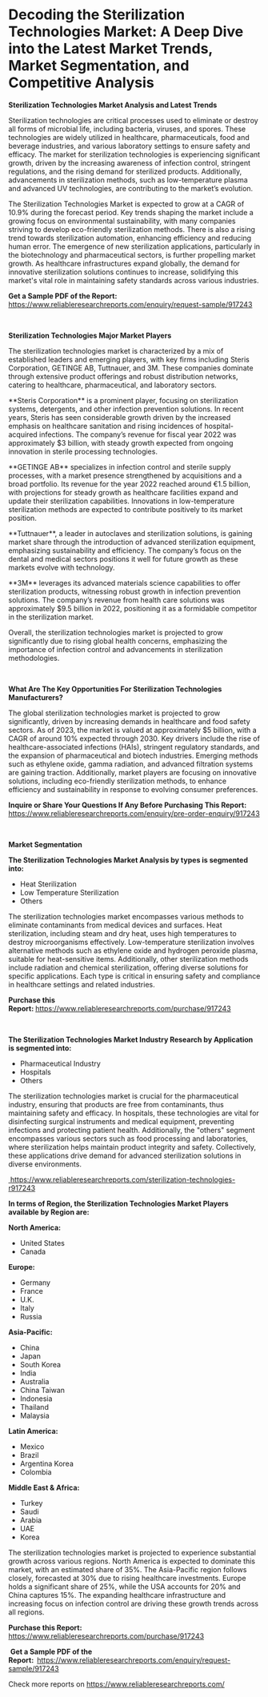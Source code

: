 <p><h1>Decoding the Sterilization Technologies Market: A Deep Dive into the Latest Market Trends, Market Segmentation, and Competitive Analysis</h1></p><p><strong>Sterilization Technologies Market Analysis and Latest Trends</strong></p>
<p><p>Sterilization technologies are critical processes used to eliminate or destroy all forms of microbial life, including bacteria, viruses, and spores. These technologies are widely utilized in healthcare, pharmaceuticals, food and beverage industries, and various laboratory settings to ensure safety and efficacy. The market for sterilization technologies is experiencing significant growth, driven by the increasing awareness of infection control, stringent regulations, and the rising demand for sterilized products. Additionally, advancements in sterilization methods, such as low-temperature plasma and advanced UV technologies, are contributing to the market’s evolution.</p><p>The Sterilization Technologies Market is expected to grow at a CAGR of 10.9% during the forecast period. Key trends shaping the market include a growing focus on environmental sustainability, with many companies striving to develop eco-friendly sterilization methods. There is also a rising trend towards sterilization automation, enhancing efficiency and reducing human error. The emergence of new sterilization applications, particularly in the biotechnology and pharmaceutical sectors, is further propelling market growth. As healthcare infrastructures expand globally, the demand for innovative sterilization solutions continues to increase, solidifying this market's vital role in maintaining safety standards across various industries.</p></p>
<p><strong>Get a Sample PDF of the Report:&nbsp;</strong> <a href="https://www.reliableresearchreports.com/enquiry/request-sample/917243?utm_campaign=3269&utm_medium=2&utm_source=Github&utm_content=ia&utm_term=07032025&utm_id=sterilization-technologies">https://www.reliableresearchreports.com/enquiry/request-sample/917243</a></p>
<p>&nbsp;</p>
<p><strong>Sterilization Technologies Major Market Players</strong></p>
<p><p>The sterilization technologies market is characterized by a mix of established leaders and emerging players, with key firms including Steris Corporation, GETINGE AB, Tuttnauer, and 3M. These companies dominate through extensive product offerings and robust distribution networks, catering to healthcare, pharmaceutical, and laboratory sectors.</p><p>**Steris Corporation** is a prominent player, focusing on sterilization systems, detergents, and other infection prevention solutions. In recent years, Steris has seen considerable growth driven by the increased emphasis on healthcare sanitation and rising incidences of hospital-acquired infections. The company’s revenue for fiscal year 2022 was approximately $3 billion, with steady growth expected from ongoing innovation in sterile processing technologies.</p><p>**GETINGE AB** specializes in infection control and sterile supply processes, with a market presence strengthened by acquisitions and a broad portfolio. Its revenue for the year 2022 reached around €1.5 billion, with projections for steady growth as healthcare facilities expand and update their sterilization capabilities. Innovations in low-temperature sterilization methods are expected to contribute positively to its market position.</p><p>**Tuttnauer**, a leader in autoclaves and sterilization solutions, is gaining market share through the introduction of advanced sterilization equipment, emphasizing sustainability and efficiency. The company’s focus on the dental and medical sectors positions it well for future growth as these markets evolve with technology.</p><p>**3M** leverages its advanced materials science capabilities to offer sterilization products, witnessing robust growth in infection prevention solutions. The company’s revenue from health care solutions was approximately $9.5 billion in 2022, positioning it as a formidable competitor in the sterilization market.</p><p>Overall, the sterilization technologies market is projected to grow significantly due to rising global health concerns, emphasizing the importance of infection control and advancements in sterilization methodologies.</p></p>
<p>&nbsp;</p>
<p><strong>What Are The Key Opportunities For Sterilization Technologies Manufacturers?</strong></p>
<p><p>The global sterilization technologies market is projected to grow significantly, driven by increasing demands in healthcare and food safety sectors. As of 2023, the market is valued at approximately $5 billion, with a CAGR of around 10% expected through 2030. Key drivers include the rise of healthcare-associated infections (HAIs), stringent regulatory standards, and the expansion of pharmaceutical and biotech industries. Emerging methods such as ethylene oxide, gamma radiation, and advanced filtration systems are gaining traction. Additionally, market players are focusing on innovative solutions, including eco-friendly sterilization methods, to enhance efficiency and sustainability in response to evolving consumer preferences.</p></p>
<p><strong>Inquire or Share Your Questions If Any Before Purchasing This Report:</strong> <a href="https://www.reliableresearchreports.com/enquiry/pre-order-enquiry/917243?utm_campaign=3269&utm_medium=2&utm_source=Github&utm_content=ia&utm_term=07032025&utm_id=sterilization-technologies">https://www.reliableresearchreports.com/enquiry/pre-order-enquiry/917243</a></p>
<p>&nbsp;</p>
<p><strong>Market Segmentation</strong></p>
<p><strong>The Sterilization Technologies Market Analysis by types is segmented into:</strong></p>
<p><ul><li>Heat Sterilization</li><li>Low Temperature Sterilization</li><li>Others</li></ul></p>
<p><p>The sterilization technologies market encompasses various methods to eliminate contaminants from medical devices and surfaces. Heat sterilization, including steam and dry heat, uses high temperatures to destroy microorganisms effectively. Low-temperature sterilization involves alternative methods such as ethylene oxide and hydrogen peroxide plasma, suitable for heat-sensitive items. Additionally, other sterilization methods include radiation and chemical sterilization, offering diverse solutions for specific applications. Each type is critical in ensuring safety and compliance in healthcare settings and related industries.</p></p>
<p><strong>Purchase this Report:&nbsp;</strong><a href="https://www.reliableresearchreports.com/purchase/917243?utm_campaign=3269&utm_medium=2&utm_source=Github&utm_content=ia&utm_term=07032025&utm_id=sterilization-technologies">https://www.reliableresearchreports.com/purchase/917243</a></p>
<p>&nbsp;</p>
<p><strong>The Sterilization Technologies Market Industry Research by Application is segmented into:</strong></p>
<p><ul><li>Pharmaceutical Industry</li><li>Hospitals</li><li>Others</li></ul></p>
<p><p>The sterilization technologies market is crucial for the pharmaceutical industry, ensuring that products are free from contaminants, thus maintaining safety and efficacy. In hospitals, these technologies are vital for disinfecting surgical instruments and medical equipment, preventing infections and protecting patient health. Additionally, the "others" segment encompasses various sectors such as food processing and laboratories, where sterilization helps maintain product integrity and safety. Collectively, these applications drive demand for advanced sterilization solutions in diverse environments.</p></p>
<p><a href="https://www.reliableresearchreports.com/sterilization-technologies-r917243?utm_campaign=3269&utm_medium=2&utm_source=Github&utm_content=ia&utm_term=07032025&utm_id=sterilization-technologies">&nbsp;https://www.reliableresearchreports.com/sterilization-technologies-r917243</a></p>
<p><strong>In terms of Region, the Sterilization Technologies Market Players available by Region are:</strong></p>
<p>
    <p> <strong> North America: </strong>
        <ul>
            <li>United States</li>
            <li>Canada</li>
        </ul>
        </p> 
    <p> <strong> Europe: </strong>
        <ul>
            <li>Germany</li>
            <li>France</li>
            <li>U.K.</li>
            <li>Italy</li>
            <li>Russia</li>
        </ul>
        </p> 
    <p> <strong> Asia-Pacific: </strong>
        <ul>
            <li>China</li>
            <li>Japan</li>
            <li>South Korea</li>
            <li>India</li>
            <li>Australia</li>
            <li>China Taiwan</li>
            <li>Indonesia</li>
            <li>Thailand</li>
            <li>Malaysia</li>
        </ul>
        </p> 
    <p> <strong> Latin America: </strong>
        <ul>
            <li>Mexico</li>
            <li>Brazil</li>
            <li>Argentina Korea</li>
            <li>Colombia</li>
        </ul>
        </p> 
    <p> <strong> Middle East & Africa: </strong>
        <ul>
            <li>Turkey</li>
            <li>Saudi</li>
            <li>Arabia</li>
            <li>UAE</li>
            <li>Korea</li>
        </ul>
    </p>
    </p>
<p><p>The sterilization technologies market is projected to experience substantial growth across various regions. North America is expected to dominate this market, with an estimated share of 35%. The Asia-Pacific region follows closely, forecasted at 30% due to rising healthcare investments. Europe holds a significant share of 25%, while the USA accounts for 20% and China captures 15%. The expanding healthcare infrastructure and increasing focus on infection control are driving these growth trends across all regions.</p></p>
<p><strong>Purchase this Report: </strong><a href="https://www.reliableresearchreports.com/purchase/917243?utm_campaign=3269&utm_medium=2&utm_source=Github&utm_content=ia&utm_term=07032025&utm_id=sterilization-technologies">https://www.reliableresearchreports.com/purchase/917243</a></p>
<p>&nbsp;<strong>Get a Sample PDF of the Report:&nbsp;&nbsp;</strong><a href="https://www.reliableresearchreports.com/enquiry/request-sample/917243?utm_campaign=3269&utm_medium=2&utm_source=Github&utm_content=ia&utm_term=07032025&utm_id=sterilization-technologies">https://www.reliableresearchreports.com/enquiry/request-sample/917243</a></p>
<p><strong></strong></p>
<p>Check more reports on <a href="https://www.reliableresearchreports.com/?utm_campaign=3269&utm_medium=2&utm_source=Github&utm_content=ia&utm_term=07032025&utm_id=sterilization-technologies">https://www.reliableresearchreports.com/</a></p>